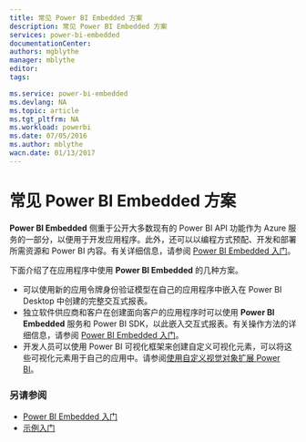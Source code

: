 ```yaml
---
title: 常见 Power BI Embedded 方案
description: 常见 Power BI Embedded 方案
services: power-bi-embedded
documentationCenter: 
authors: mgblythe
manager: mblythe
editor: 
tags: 

ms.service: power-bi-embedded
ms.devlang: NA
ms.topic: article
ms.tgt_pltfrm: NA
ms.workload: powerbi
ms.date: 07/05/2016
ms.author: mblythe
wacn.date: 01/13/2017
---
```


# 常见 Power BI Embedded 方案

**Power BI Embedded** 侧重于公开大多数现有的 Power BI API 功能作为 Azure 服务的一部分，以便用于开发应用程序。此外，还可以以编程方式预配、开发和部署所需资源和 Power BI 内容。有关详细信息，请参阅 [Power BI Embedded 入门](./power-bi-embedded-get-started.md)。

下面介绍了在应用程序中使用 **Power BI Embedded** 的几种方案。

- 可以使用新的应用令牌身份验证模型在自己的应用程序中嵌入在 Power BI Desktop 中创建的完整交互式报表。
- 独立软件供应商和客户在创建面向客户的应用程序时可以使用 **Power BI Embedded** 服务和 Power BI SDK，以此嵌入交互式报表。有关操作方法的详细信息，请参阅 [Power BI Embedded 入门](./power-bi-embedded-get-started.md)。
- 开发人员可以使用 Power BI 可视化框架来创建自定义可视化元素，可以将这些可视化元素用于自己的应用中。请参阅[使用自定义视觉对象扩展 Power BI](https://powerbi.microsoft.com/custom-visuals/)。

### 另请参阅

- [Power BI Embedded 入门](./power-bi-embedded-get-started.md)
- [示例入门](./power-bi-embedded-get-started.md)

<!---HONumber=Mooncake_1010_2016-->
